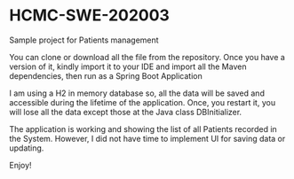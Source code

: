 # HCMC-SWE-202003
Sample project 
for Patients management

You can clone or download all the file from the repository.
Once you have a version of it, kindly import it to your IDE and import all the Maven dependencies, then run as a Spring Boot Application

I am using a H2 in memory database so, all the data will be saved and accessible during the lifetime of the application. 
Once, you restart it, you will lose all the data except those at the Java class DBInitializer.

The application is working and showing the list of all Patients recorded in the System. 
However, I did not have time to implement UI for saving data or updating.

Enjoy!
